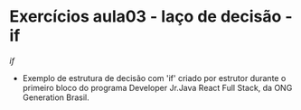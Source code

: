 # Exercícios aula03 - laço de decisão - if
*if*
- Exemplo de estrutura de decisão com 'if' criado por estrutor durante o primeiro bloco do programa Developer Jr.Java React Full Stack, da ONG Generation Brasil.
